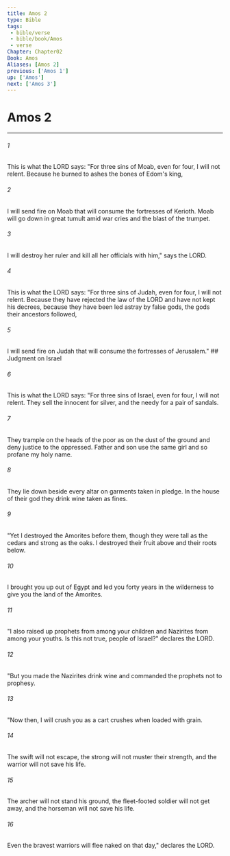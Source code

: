 ```yaml
---
title: Amos 2
type: Bible
tags:
 - bible/verse
 - bible/book/Amos
 - verse
Chapter: Chapter02
Book: Amos
Aliases: [Amos 2]
previous: ['Amos 1']
up: ['Amos']
next: ['Amos 3']
---
```

# Amos 2

***


###### 1 
This is what the LORD says: "For three sins of Moab, even for four, I will not relent. Because he burned to ashes the bones of Edom's king, 

###### 2 
I will send fire on Moab that will consume the fortresses of Kerioth. Moab will go down in great tumult amid war cries and the blast of the trumpet. 

###### 3 
I will destroy her ruler and kill all her officials with him," says the LORD. 

###### 4 
This is what the LORD says: "For three sins of Judah, even for four, I will not relent. Because they have rejected the law of the LORD and have not kept his decrees, because they have been led astray by false gods, the gods their ancestors followed, 

###### 5 
I will send fire on Judah that will consume the fortresses of Jerusalem." ## Judgment on Israel 

###### 6 
This is what the LORD says: "For three sins of Israel, even for four, I will not relent. They sell the innocent for silver, and the needy for a pair of sandals. 

###### 7 
They trample on the heads of the poor as on the dust of the ground and deny justice to the oppressed. Father and son use the same girl and so profane my holy name. 

###### 8 
They lie down beside every altar on garments taken in pledge. In the house of their god they drink wine taken as fines. 

###### 9 
"Yet I destroyed the Amorites before them, though they were tall as the cedars and strong as the oaks. I destroyed their fruit above and their roots below. 

###### 10 
I brought you up out of Egypt and led you forty years in the wilderness to give you the land of the Amorites. 

###### 11 
"I also raised up prophets from among your children and Nazirites from among your youths. Is this not true, people of Israel?" declares the LORD. 

###### 12 
"But you made the Nazirites drink wine and commanded the prophets not to prophesy. 

###### 13 
"Now then, I will crush you as a cart crushes when loaded with grain. 

###### 14 
The swift will not escape, the strong will not muster their strength, and the warrior will not save his life. 

###### 15 
The archer will not stand his ground, the fleet-footed soldier will not get away, and the horseman will not save his life. 

###### 16 
Even the bravest warriors will flee naked on that day," declares the LORD. 
